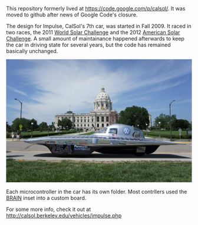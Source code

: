 This repository formerly lived at https://code.google.com/p/calsol/. It
was moved to github after news of Google Code's closure.

The design for Impulse, CalSol's 7th car, was started in Fall 2009. It raced
in two races, the 2011 [World Solar Challenge](http://www.worldsolarchallenge.org/)
and the 2012 [American Solar Challenge](http://americansolarchallenge.org/). A
small amount of maintainance happened afterwards to keep the car in driving
state for several years, but the code has remained basically unchanged.

![The car](https://raw.githubusercontent.com/CalSol/Impulse/master/impulse.jpg)

Each microcontroller in the car has its own folder. Most contrllers used the
[BRAIN](https://github.com/CalSol/BRAIN) inset into a custom board.

For some more info, check it out at http://calsol.berkeley.edu/vehicles/impulse.php



